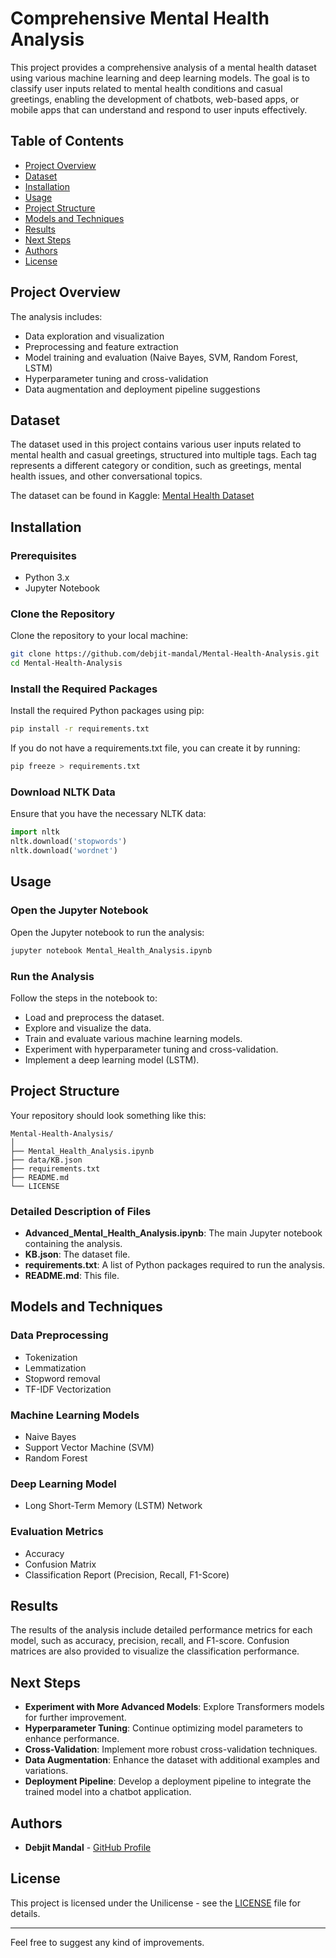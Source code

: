 
# Comprehensive Mental Health Analysis

This project provides a comprehensive analysis of a mental health dataset using various machine learning and deep learning models. The goal is to classify user inputs related to mental health conditions and casual greetings, enabling the development of chatbots, web-based apps, or mobile apps that can understand and respond to user inputs effectively.

## Table of Contents
- [Project Overview](#project-overview)
- [Dataset](#dataset)
- [Installation](#installation)
- [Usage](#usage)
- [Project Structure](#project-structure)
- [Models and Techniques](#models-and-techniques)
- [Results](#results)
- [Next Steps](#next-steps)
- [Authors](#authors)
- [License](#license)

## Project Overview

The analysis includes:
- Data exploration and visualization
- Preprocessing and feature extraction
- Model training and evaluation (Naive Bayes, SVM, Random Forest, LSTM)
- Hyperparameter tuning and cross-validation
- Data augmentation and deployment pipeline suggestions

## Dataset

The dataset used in this project contains various user inputs related to mental health and casual greetings, structured into multiple tags. Each tag represents a different category or condition, such as greetings, mental health issues, and other conversational topics.

The dataset can be found in Kaggle: [Mental Health Dataset](https://www.kaggle.com/datasets/jiscecseaiml/mental-health-dataset)

## Installation

### Prerequisites

- Python 3.x
- Jupyter Notebook

### Clone the Repository

Clone the repository to your local machine:

```bash
git clone https://github.com/debjit-mandal/Mental-Health-Analysis.git
cd Mental-Health-Analysis
```

### Install the Required Packages

Install the required Python packages using pip:

```bash
pip install -r requirements.txt
```

If you do not have a requirements.txt file, you can create it by running:

```bash
pip freeze > requirements.txt
```

### Download NLTK Data

Ensure that you have the necessary NLTK data:

```python
import nltk
nltk.download('stopwords')
nltk.download('wordnet')
```

## Usage

### Open the Jupyter Notebook

Open the Jupyter notebook to run the analysis:

```bash
jupyter notebook Mental_Health_Analysis.ipynb
```

### Run the Analysis

Follow the steps in the notebook to:
- Load and preprocess the dataset.
- Explore and visualize the data.
- Train and evaluate various machine learning models.
- Experiment with hyperparameter tuning and cross-validation.
- Implement a deep learning model (LSTM).

## Project Structure

Your repository should look something like this:

```
Mental-Health-Analysis/
│
├── Mental_Health_Analysis.ipynb
├── data/KB.json
├── requirements.txt
├── README.md
└── LICENSE
```

### Detailed Description of Files

- **Advanced_Mental_Health_Analysis.ipynb**: The main Jupyter notebook containing the analysis.
- **KB.json**: The dataset file.
- **requirements.txt**: A list of Python packages required to run the analysis.
- **README.md**: This file.

## Models and Techniques

### Data Preprocessing
- Tokenization
- Lemmatization
- Stopword removal
- TF-IDF Vectorization

### Machine Learning Models
- Naive Bayes
- Support Vector Machine (SVM)
- Random Forest

### Deep Learning Model
- Long Short-Term Memory (LSTM) Network

### Evaluation Metrics
- Accuracy
- Confusion Matrix
- Classification Report (Precision, Recall, F1-Score)

## Results

The results of the analysis include detailed performance metrics for each model, such as accuracy, precision, recall, and F1-score. Confusion matrices are also provided to visualize the classification performance.

## Next Steps

- **Experiment with More Advanced Models**: Explore Transformers models for further improvement.
- **Hyperparameter Tuning**: Continue optimizing model parameters to enhance performance.
- **Cross-Validation**: Implement more robust cross-validation techniques.
- **Data Augmentation**: Enhance the dataset with additional examples and variations.
- **Deployment Pipeline**: Develop a deployment pipeline to integrate the trained model into a chatbot application.

## Authors

- **Debjit Mandal** - [GitHub Profile](https://github.com/debjit-mandal)

## License

This project is licensed under the Unilicense  - see the [LICENSE](LICENSE) file for details.

--------------------------------------------------------------------------------

Feel free to suggest any kind of improvements.